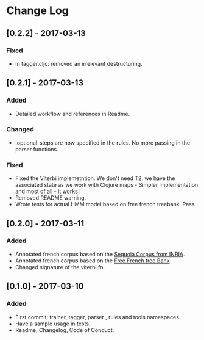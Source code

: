 # Change Log

## [0.2.2] - 2017-03-13
### Fixed
- in tagger.cljc: removed an irrelevant destructuring.

## [0.2.1] - 2017-03-13
### Added
- Detailed workflow and references in Readme.
### Changed
- :optional-steps are now specified in the rules. No more passing in
  the parser functions.  
### Fixed
- Fixed the Viterbi implemetntion. We don't need T2, we have the
  associated state as we work with Clojure maps - Simpler
  implementation and most of all - it works !
- Removed README warning.
- Wrote tests for actual HMM model based on free french treebank. Pass.

## [0.2.0] - 2017-03-11
### Added
- Annotated french corpus based on the [Sequoia Corpus from INRIA](https://www.rocq.inria.fr/alpage-wiki/tiki-index.php?page=CorpusSequoia).
- Annotated french corpus based on the [Free French tree Bank](https://github.com/nicolashernandez/free-french-treebank)
- Changed signature of the viterbi fn.

## [0.1.0] - 2017-03-10
### Added
- First commit: trainer, tagger, parser , rules and tools namespaces.
- Have a sample usage in tests.
- Readme, Changelog, Code of Conduct.
